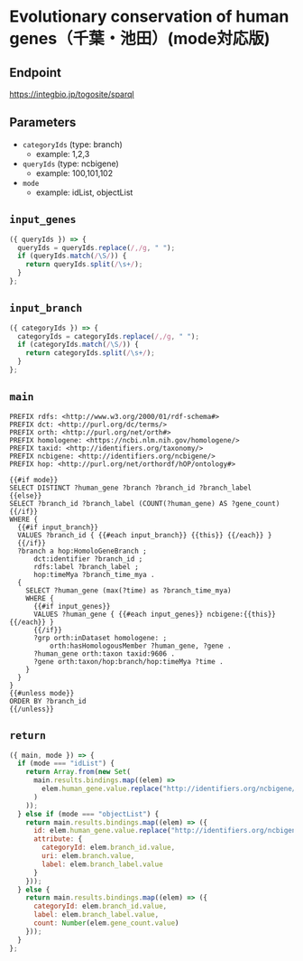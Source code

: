 # Evolutionary conservation of human genes（千葉・池田）(mode対応版)

## Endpoint

https://integbio.jp/togosite/sparql

## Parameters
* `categoryIds` (type: branch)
  * example: 1,2,3
* `queryIds` (type: ncbigene)
  * example: 100,101,102
* `mode`
  * example: idList, objectList

## `input_genes`
```javascript
({ queryIds }) => {
  queryIds = queryIds.replace(/,/g, " ");
  if (queryIds.match(/\S/)) {
    return queryIds.split(/\s+/);
  } 
};
```

## `input_branch`
```javascript
({ categoryIds }) => {
  categoryIds = categoryIds.replace(/,/g, " ");
  if (categoryIds.match(/\S/)) {
    return categoryIds.split(/\s+/);
  } 
};
```

## `main`

```sparql
PREFIX rdfs: <http://www.w3.org/2000/01/rdf-schema#>
PREFIX dct: <http://purl.org/dc/terms/>
PREFIX orth: <http://purl.org/net/orth#>
PREFIX homologene: <https://ncbi.nlm.nih.gov/homologene/>
PREFIX taxid: <http://identifiers.org/taxonomy/>
PREFIX ncbigene: <http://identifiers.org/ncbigene/>
PREFIX hop: <http://purl.org/net/orthordf/hOP/ontology#>

{{#if mode}}
SELECT DISTINCT ?human_gene ?branch ?branch_id ?branch_label
{{else}}
SELECT ?branch_id ?branch_label (COUNT(?human_gene) AS ?gene_count)
{{/if}}
WHERE {
  {{#if input_branch}}
  VALUES ?branch_id { {{#each input_branch}} {{this}} {{/each}} }
  {{/if}}
  ?branch a hop:HomoloGeneBranch ;
      dct:identifier ?branch_id ;
      rdfs:label ?branch_label ;
      hop:timeMya ?branch_time_mya .
  {
    SELECT ?human_gene (max(?time) as ?branch_time_mya)
    WHERE {
      {{#if input_genes}}
      VALUES ?human_gene { {{#each input_genes}} ncbigene:{{this}} {{/each}} }
      {{/if}}
      ?grp orth:inDataset homologene: ;
          orth:hasHomologousMember ?human_gene, ?gene .
      ?human_gene orth:taxon taxid:9606 .
      ?gene orth:taxon/hop:branch/hop:timeMya ?time .
    }
  }
}
{{#unless mode}}
ORDER BY ?branch_id
{{/unless}}
```

## `return`

```javascript
({ main, mode }) => {
  if (mode === "idList") {
    return Array.from(new Set(
      main.results.bindings.map((elem) =>
        elem.human_gene.value.replace("http://identifiers.org/ncbigene/", "")
      )
    ));
  } else if (mode === "objectList") {
    return main.results.bindings.map((elem) => ({
      id: elem.human_gene.value.replace("http://identifiers.org/ncbigene/", ""),
      attribute: {
        categoryId: elem.branch_id.value,
        uri: elem.branch.value,
        label: elem.branch_label.value
      }
    }));
  } else {
    return main.results.bindings.map((elem) => ({
      categoryId: elem.branch_id.value,
      label: elem.branch_label.value,
      count: Number(elem.gene_count.value)
    }));
  }
};
```